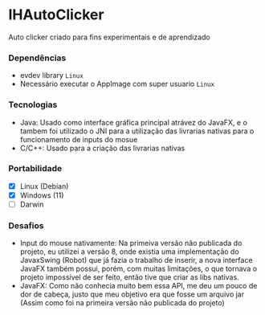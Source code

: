 # IHAutoClicker
Auto clicker criado para fins experimentais e de aprendizado

### Dependências
+ evdev library `Linux`
+ Necessário executar o AppImage com super usuario `Linux`

### Tecnologias
- Java: Usado como interface gráfica principal atrávez do JavaFX, e o tambem foi utilizado o JNI para a utilização das livrarias nativas para o funcionamento de inputs do mosue
- C/C++: Usado para a criação das livrarias nativas

### Portabilidade
- [x] Linux (Debian)
- [x] Windows (11)
- [ ] Darwin

### Desafios
- Input do mouse nativamente: Na primeiva versão não publicada do projeto, eu utilizei a versão 8, onde existia uma implementação do JavaxSwing (Robot) que já fazia o trabalho de inserir, a nova interface JavaFX também possui, porém, com muitas limitações, o que tornava o projeto impossível de ser feito, então tive que criar as libs nativas.
- JavaFX: Como não conhecia muito bem essa API, me deu um pouco de dor de cabeça, justo que meu objetivo era que fosse um arquivo jar (Assim como foi na primeira versão não publicada do projeto)